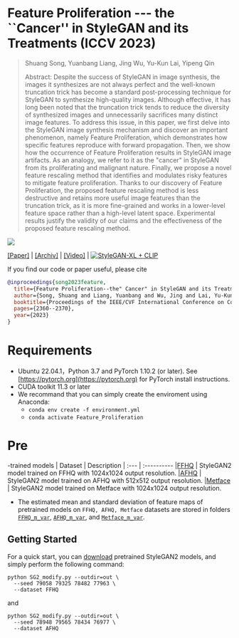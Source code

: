 # Feature Proliferation --- the ``Cancer'' in StyleGAN and its Treatments (ICCV 2023)





> Shuang Song, Yuanbang Liang, Jing Wu, Yu-Kun Lai, Yipeng Qin 
>
>Abstract: Despite the success of StyleGAN in image synthesis, the images it synthesizes are not always perfect and the well-known truncation trick has become a standard post-processing technique for StyleGAN to synthesize high-quality images. Although effective, it has long been noted that the truncation trick tends to reduce the diversity of synthesized images and unnecessarily sacrifices many distinct image features. To address this issue, in this paper, we first delve into the StyleGAN image synthesis mechanism and discover an important phenomenon, namely Feature Proliferation, which demonstrates how specific features reproduce with forward propagation. Then, we show how the occurrence of Feature Proliferation results in StyleGAN image artifacts. As an analogy, we refer to it as the "cancer" in StyleGAN from its proliferating and malignant nature. Finally, we propose a novel feature rescaling method that identifies and modulates risky features to mitigate feature proliferation. Thanks to our discovery of Feature Proliferation, the proposed feature rescaling method is less destructive and retains more useful image features than the truncation trick, as it is more fine-grained and works in a lower-level feature space rather than a high-level latent space. Experimental results justify the validity of our claims and the effectiveness of the proposed feature rescaling method. <br>

![](https://github.com/songc42/Feature-proliferation/blob/main/Impact_feature_proliferation.png)

[[Paper]](https://openaccess.thecvf.com/content/ICCV2023/html/Song_Feature_Proliferation_--_the_Cancer_in_StyleGAN_and_its_Treatments_ICCV_2023_paper.html) | 
[[Archiv]](https://arxiv.org/abs/2310.08921) | 
[[Video]](https://openaccess.thecvf.com/content/ICCV2023/html/Song_Feature_Proliferation_--_the_Cancer_in_StyleGAN_and_its_Treatments_ICCV_2023_paper.html) |
[![StyleGAN-XL + CLIP](https://colab.research.google.com/assets/colab-badge.svg)](https://colab.research.google.com/drive/1JT0xkkn-pyNb-Nt13Zj8AXZueOjs1_3P?usp=sharing)

If you find our code or paper useful, please cite 
```bibtex
@inproceedings{song2023feature,  
  title={Feature Proliferation--the" Cancer" in StyleGAN and its Treatments},  
  author={Song, Shuang and Liang, Yuanbang and Wu, Jing and Lai, Yu-Kun and Qin, Yipeng},  
  booktitle={Proceedings of the IEEE/CVF International Conference on Computer Vision},  
  pages={2360--2370},  
  year={2023}     
}
```
                





Requirements
==

*  Ubuntu 22.04.1，Python 3.7 and PyTorch 1.10.2 (or later). See [https://pytorch.org](https://pytorch.org) for PyTorch install instructions.
*  CUDA toolkit 11.3 or later
*  We recommand that you can simply create the enviroment using Anaconda:
   * `conda env create -f environment.yml`
   * `conda activate Feature_Proliferation`

Pre
==
-trained models
| Dataset | Description
| :--- | :----------
|[FFHQ](https://drive.google.com/file/d/1EM87UquaoQmk17Q8d5kYIAHqu0dkYqdT/view?usp=sharing) | StyleGAN2 model trained on FFHQ with 1024x1024 output resolution.
|[AFHQ](https://drive.google.com/file/d/17OU6C76FIol3ggdGXGUBwjhF3hGSF9V4/view?usp=drive_link) | StyleGAN2 model trained on AFHQ with 512x512 output resolution.
|[Metface](https://drive.google.com/file/d/1z6IVVaCJuFTksKwp1CM3emWOVHbrBip-/view?usp=sharing) | StyleGAN2 model trained on Metface with 1024x1024 output resolution.

* The estimated mean and standard deviation of feature maps of pretrained models on `FFHQ, AFHQ, Metface` datasets are stored in folders [`FFHQ_m_var`](./FFHQ_m_var), [`AFHQ_m_var`](./AFHQ_m_var), and [`Metface_m_var`]((./Metface_m_var)).


Getting Started
----

For a quick start, you can [download](#pre) pretrained StyleGAN2 models, and simply perform the following command:
```
python SG2_modify.py --outdir=out \
  --seed 79058 79325 78482 77963 \
  --dataset FFHQ 
```
and

```
python SG2_modify.py --outdir=out \
  --seed 78948 79565 78434 76977 \
  --dataset AFHQ 
```
